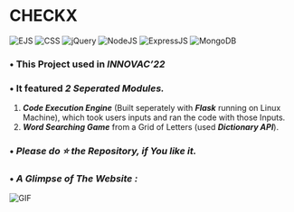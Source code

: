 # **CHECKX**
![EJS](https://img.shields.io/badge/EJS-3.1.8-brightgreen.svg) 
![CSS](https://img.shields.io/badge/CSS-3.0-ff69b4.svg)
![jQuery](https://img.shields.io/badge/jQuery-3.1.4-orange.svg) 
![NodeJS](https://img.shields.io/badge/NodeJS-16.15.1-blue.svg) 
![ExpressJS](https://img.shields.io/badge/ExpressJS-4.17.3-critical.svg) 
![MongoDB](https://img.shields.io/badge/Database-MongoDB-informational.svg) 



### • This Project used in _**INNOVAC’22**_
### • It featured _**2 Seperated Modules**._ 

1. _**Code Execution Engine**_ (Built seperately with _**Flask**_ running on Linux Machine), which took users inputs and ran the code with those Inputs.
2. _**Word Searching Game**_ from a Grid of Letters (used _**Dictionary API**_).

### • _**Please do ⭐ the Repository, if You like it.**_

### • **_A Glimpse of The Website :_**

![GIF](readme_resources/CHECKX.gif)
 